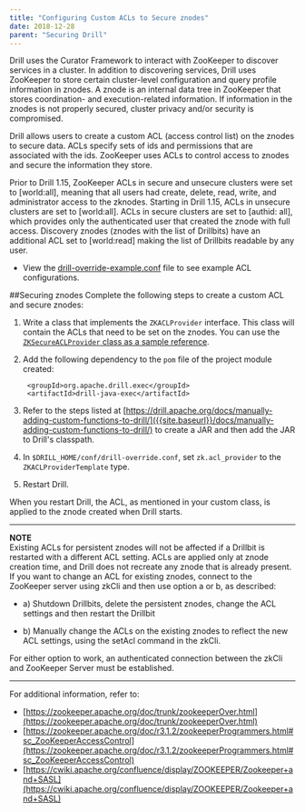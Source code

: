 ```yaml
---
title: "Configuring Custom ACLs to Secure znodes"
date: 2018-12-28
parent: "Securing Drill"
---  
```


Drill uses the Curator Framework to interact with ZooKeeper to discover services in a cluster. In addition to discovering services, Drill uses ZooKeeper to store certain cluster-level configuration and query profile information in znodes. A znode is an internal data tree in ZooKeeper that stores coordination- and execution-related information. If information in the znodes is not properly secured, cluster privacy and/or security is compromised.   

Drill allows users to create a custom ACL (access control list) on the znodes to secure data. ACLs specify sets of ids and permissions that are associated with the ids. ZooKeeper uses ACLs to control access to znodes and secure the information they store.   

Prior to Drill 1.15, ZooKeeper ACLs in secure and unsecure clusters were set to [world:all], meaning that all users had create, delete, read, write, and administrator access to the zknodes. Starting in Drill 1.15, ACLs in unsecure clusters are set to [world:all]. ACLs in secure clusters are set to [authid: all], which provides only the authenticated user that created the znode with full access. Discovery znodes (znodes with the list of Drillbits) have an additional ACL set to [world:read] making the list of Drillbits readable by any user.   

- View the [drill-override-example.conf](https://github.com/apache/drill/blob/master/distribution/src/resources/drill-override-example.conf) file to see example ACL configurations.

  
##Securing znodes
Complete the following steps to create a custom ACL and secure znodes:  

1. Write a class that implements the `ZKACLProvider` interface. This class will contain the ACLs that need to be set on the znodes. You can use  the [`ZKSecureACLProvider` class as a sample reference](https://github.com/apache/drill/blob/master/exec/java-exec/src/main/java/org/apache/drill/exec/coord/zk/ZKSecureACLProvider.java).  
2. Add the following dependency to the `pom` file of the project module created:  

		<groupId>org.apache.drill.exec</groupId>
		<artifactId>drill-java-exec</artifactId>  
3. Refer to the steps listed at [https://drill.apache.org/docs/manually-adding-custom-functions-to-drill/]({{site.baseurl}}/docs/manually-adding-custom-functions-to-drill/) to create a JAR and then add the JAR to Drill's classpath.  
4. In `$DRILL_HOME/conf/drill-override.conf`, set `zk.acl_provider` to the `ZKACLProviderTemplate` type.  
5. Restart Drill.
  
When you restart Drill, the ACL, as mentioned in your custom class, is applied to the znode created when Drill starts.  

***
**NOTE**  
Existing ACLs for persistent znodes will not be affected if a Drillbit is restarted with a different ACL setting. ACLs are applied only at znode creation time, and Drill does not recreate any znode that is already present. If you want to change an ACL for existing znodes, connect to the ZooKeeper server using zkCli and then use option a or b, as described:  

- a) Shutdown Drillbits, delete the persistent znodes, change the ACL settings and then restart the Drillbit   

- b) Manually change the ACLs on the existing znodes to reflect the new ACL settings, using the setAcl command in the zkCli.

For either option to work, an authenticated connection between the zkCli and ZooKeeper Server must be established. 

***

For additional information, refer to:  

- [https://zookeeper.apache.org/doc/trunk/zookeeperOver.html](https://zookeeper.apache.org/doc/trunk/zookeeperOver.html)  
- [https://zookeeper.apache.org/doc/r3.1.2/zookeeperProgrammers.html#sc_ZooKeeperAccessControl](https://zookeeper.apache.org/doc/r3.1.2/zookeeperProgrammers.html#sc_ZooKeeperAccessControl)  
- [https://cwiki.apache.org/confluence/display/ZOOKEEPER/Zookeeper+and+SASL](https://cwiki.apache.org/confluence/display/ZOOKEEPER/Zookeeper+and+SASL)


